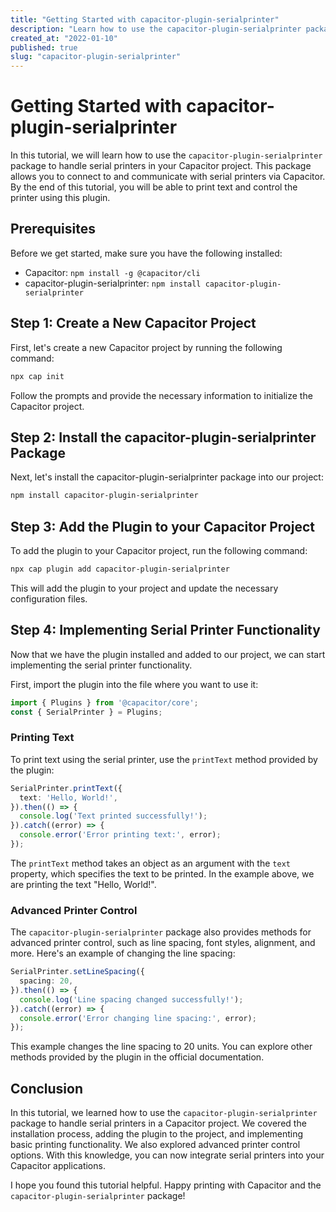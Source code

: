 ```yaml
---
title: "Getting Started with capacitor-plugin-serialprinter"
description: "Learn how to use the capacitor-plugin-serialprinter package to handle serial printers in your Capacitor project."
created_at: "2022-01-10"
published: true
slug: "capacitor-plugin-serialprinter"
---
```


# Getting Started with capacitor-plugin-serialprinter

In this tutorial, we will learn how to use the `capacitor-plugin-serialprinter` package to handle serial printers in your Capacitor project. This package allows you to connect to and communicate with serial printers via Capacitor. By the end of this tutorial, you will be able to print text and control the printer using this plugin.

## Prerequisites

Before we get started, make sure you have the following installed:

- Capacitor: `npm install -g @capacitor/cli`
- capacitor-plugin-serialprinter: `npm install capacitor-plugin-serialprinter`

## Step 1: Create a New Capacitor Project

First, let's create a new Capacitor project by running the following command:

```bash
npx cap init
```

Follow the prompts and provide the necessary information to initialize the Capacitor project.

## Step 2: Install the capacitor-plugin-serialprinter Package

Next, let's install the capacitor-plugin-serialprinter package into our project:

```bash
npm install capacitor-plugin-serialprinter
```

## Step 3: Add the Plugin to your Capacitor Project

To add the plugin to your Capacitor project, run the following command:

```bash
npx cap plugin add capacitor-plugin-serialprinter
```

This will add the plugin to your project and update the necessary configuration files.

## Step 4: Implementing Serial Printer Functionality

Now that we have the plugin installed and added to our project, we can start implementing the serial printer functionality.

First, import the plugin into the file where you want to use it:

```typescript
import { Plugins } from '@capacitor/core';
const { SerialPrinter } = Plugins;
```

### Printing Text

To print text using the serial printer, use the `printText` method provided by the plugin:

```typescript
SerialPrinter.printText({
  text: 'Hello, World!',
}).then(() => {
  console.log('Text printed successfully!');
}).catch((error) => {
  console.error('Error printing text:', error);
});
```

The `printText` method takes an object as an argument with the `text` property, which specifies the text to be printed. In the example above, we are printing the text "Hello, World!".

### Advanced Printer Control

The `capacitor-plugin-serialprinter` package also provides methods for advanced printer control, such as line spacing, font styles, alignment, and more. Here's an example of changing the line spacing:

```typescript
SerialPrinter.setLineSpacing({
  spacing: 20,
}).then(() => {
  console.log('Line spacing changed successfully!');
}).catch((error) => {
  console.error('Error changing line spacing:', error);
});
```

This example changes the line spacing to 20 units. You can explore other methods provided by the plugin in the official documentation.

## Conclusion

In this tutorial, we learned how to use the `capacitor-plugin-serialprinter` package to handle serial printers in a Capacitor project. We covered the installation process, adding the plugin to the project, and implementing basic printing functionality. We also explored advanced printer control options. With this knowledge, you can now integrate serial printers into your Capacitor applications.

I hope you found this tutorial helpful. Happy printing with Capacitor and the `capacitor-plugin-serialprinter` package!